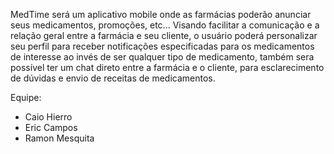 MedTime será um aplicativo mobile onde as farmácias poderão anunciar seus medicamentos, promoções, etc... Visando facilitar a comunicação e a relação geral entre a farmácia e seu cliente, o usuário poderá personalizar seu perfil para receber notificações especificadas para os medicamentos de interesse ao invés de ser qualquer tipo de medicamento, também sera possível ter um chat direto entre a farmácia e o cliente, para esclarecimento de dúvidas e envio de receitas de medicamentos.

Equipe:
- Caio Hierro
- Eric Campos
- Ramon Mesquita
